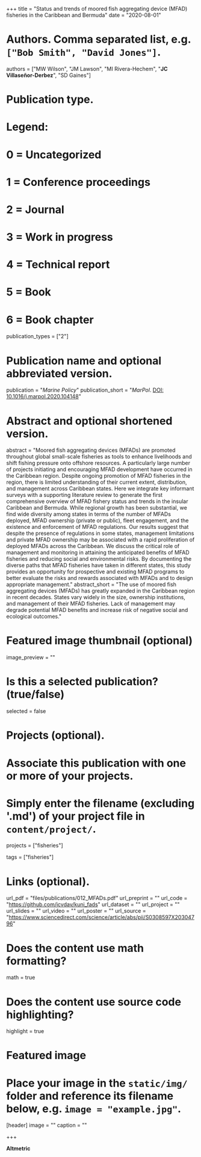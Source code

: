 +++
title = "Status and trends of moored fish aggregating device (MFAD) fisheries in the Caribbean and Bermuda"
date = "2020-08-01"

# Authors. Comma separated list, e.g. `["Bob Smith", "David Jones"]`.
authors = ["MW Wilson", "JM Lawson", "MI Rivera-Hechem", "**JC Villaseñor-Derbez**", "SD Gaines"]

# Publication type.
# Legend:
# 0 = Uncategorized
# 1 = Conference proceedings
# 2 = Journal
# 3 = Work in progress
# 4 = Technical report
# 5 = Book
# 6 = Book chapter
publication_types = ["2"]

# Publication name and optional abbreviated version.
publication = "*Marine Policy*"
publication_short = "*MarPol*. [DOI: 10.1016/j.marpol.2020.104148](https://doi.org/10.1016/j.marpol.2020.104148)"

# Abstract and optional shortened version.
abstract = "Moored fish aggregating devices (MFADs) are promoted throughout global small-scale fisheries as tools to enhance livelihoods and shift fishing pressure onto offshore resources. A particularly large number of projects initiating and encouraging MFAD development have occurred in the Caribbean region. Despite ongoing promotion of MFAD fisheries in the region, there is limited understanding of their current extent, distribution, and management across Caribbean states. Here we integrate key informant surveys with a supporting literature review to generate the first comprehensive overview of MFAD fishery status and trends in the insular Caribbean and Bermuda. While regional growth has been substantial, we find wide diversity among states in terms of the number of MFADs deployed, MFAD ownership (private or public), fleet engagement, and the existence and enforcement of MFAD regulations. Our results suggest that despite the presence of regulations in some states, management limitations and private MFAD ownership may be associated with a rapid proliferation of deployed MFADs across the Caribbean. We discuss the critical role of management and monitoring in attaining the anticipated benefits of MFAD fisheries and reducing social and environmental risks. By documenting the diverse paths that MFAD fisheries have taken in different states, this study provides an opportunity for prospective and existing MFAD programs to better evaluate the risks and rewards associated with MFADs and to design appropriate management."
abstract_short = "The use of moored fish aggregating devices (MFADs) has greatly expanded in the Caribbean region in recent decades. States vary widely in the size, ownership institutions, and management of their MFAD fisheries. Lack of management may degrade potential MFAD benefits and increase risk of negative social and ecological outcomes."

# Featured image thumbnail (optional)
image_preview = ""

# Is this a selected publication? (true/false)
selected = false

# Projects (optional).
#   Associate this publication with one or more of your projects.
#   Simply enter the filename (excluding '.md') of your project file in `content/project/`.
projects = ["fisheries"]

tags = ["fisheries"]

# Links (optional).
url_pdf = "files/publications/012_MFADs.pdf"
url_preprint = ""
url_code = "https://github.com/jcvdav/kuni_fads"
url_dataset = ""
url_project = ""
url_slides = ""
url_video = ""
url_poster = ""
url_source = "https://www.sciencedirect.com/science/article/abs/pii/S0308597X20304796"

# Does the content use math formatting?
math = true

# Does the content use source code highlighting?
highlight = true

# Featured image
# Place your image in the `static/img/` folder and reference its filename below, e.g. `image = "example.jpg"`.
[header]
image = ""
caption = ""

+++

**Altmetric**

<script type="text/javascript" src="https://d1bxh8uas1mnw7.cloudfront.net/assets/embed.js"></script><div class="altmetric-embed" data-badge-type="donut" data-altmetric-id="90063159"></div>
